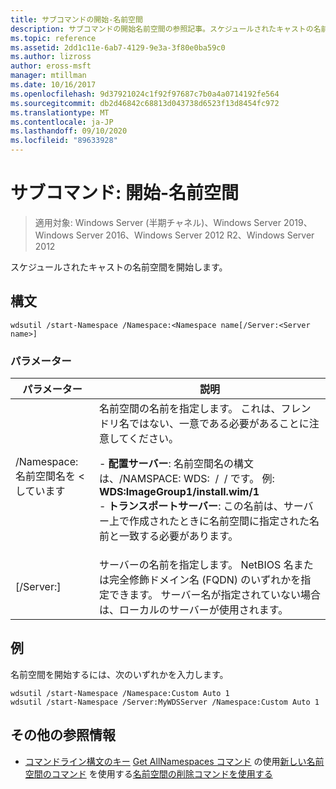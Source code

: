 ```yaml
---
title: サブコマンドの開始-名前空間
description: サブコマンドの開始名前空間の参照記事。スケジュールされたキャストの名前空間を開始します。
ms.topic: reference
ms.assetid: 2dd1c11e-6ab7-4129-9e3a-3f80e0ba59c0
ms.author: lizross
author: eross-msft
manager: mtillman
ms.date: 10/16/2017
ms.openlocfilehash: 9d37921024c1f92f97687c7b0a4a0714192fe564
ms.sourcegitcommit: db2d46842c68813d043738d6523f13d8454fc972
ms.translationtype: MT
ms.contentlocale: ja-JP
ms.lasthandoff: 09/10/2020
ms.locfileid: "89633928"
---
```

# <a name="subcommand-start-namespace"></a>サブコマンド: 開始-名前空間

> 適用対象: Windows Server (半期チャネル)、Windows Server 2019、Windows Server 2016、Windows Server 2012 R2、Windows Server 2012

スケジュールされたキャストの名前空間を開始します。

## <a name="syntax"></a>構文
```
wdsutil /start-Namespace /Namespace:<Namespace name[/Server:<Server name>]
```
### <a name="parameters"></a>パラメーター

|          パラメーター          |                                                                                                                                                                                             説明                                                                                                                                                                                             |
|-----------------------------|-----------------------------------------------------------------------------------------------------------------------------------------------------------------------------------------------------------------------------------------------------------------------------------------------------------------------------------------------------------------------------------------------------|
| /Namespace: 名前空間名を <しています| 名前空間の名前を指定します。 これは、フレンドリ名ではない、一意である必要があることに注意してください。<p>-   **配置サーバー**: 名前空間名の構文は、/NAMSPACE: WDS: <Image group> / <Image name> / <Index> です。 例: **WDS:ImageGroup1/install.wim/1**<br />-   **トランスポートサーバー**: この名前は、サーバー上で作成されたときに名前空間に指定された名前と一致する必要があります。 |
|   [/Server:<Server name>]   |                                                                                                           サーバーの名前を指定します。 NetBIOS 名または完全修飾ドメイン名 (FQDN) のいずれかを指定できます。 サーバー名が指定されていない場合は、ローカルのサーバーが使用されます。                                                                                                           |

## <a name="examples"></a>例
名前空間を開始するには、次のいずれかを入力します。
```
wdsutil /start-Namespace /Namespace:Custom Auto 1
wdsutil /start-Namespace /Server:MyWDSServer /Namespace:Custom Auto 1
```
## <a name="additional-references"></a>その他の参照情報
- [コマンドライン構文のキー](command-line-syntax-key.md) 
[Get AllNamespaces コマンド](using-the-get-allnamespaces-command.md) 
 の使用[新しい名前空間のコマンド](using-the-new-namespace-command.md) 
 を使用する[名前空間の削除コマンドを使用する](using-the-remove-namespace-command.md)
